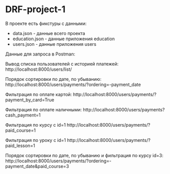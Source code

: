 # DRF-project-1

В проекте есть фикстуры с данными:

- data.json - данные всего проекта
- education.json - данные приложения education 
- users.json - данные приложения users

Данные для запроса в Postman:

Вывод списка пользователей с историей платежей:
http://localhost:8000/users/list/

Порядок сортировки по дате, по убыванию:
http://localhost:8000/users/payments/?ordering=-payment_date

Фильтрация по оплате картой:
http://localhost:8000/users/payments/?payment_by_card=True

Фильтрация по оплате наличными:
http://localhost:8000/users/payments?cash_payment=1

Фильтрация по курсу с id=1
http://localhost:8000/users/payments/?paid_course=1

Фильтрация по уроку с id=1
http://localhost:8000/users/payments/?paid_lesson=1

Порядок сортировки по дате, по убыванию и фильтрация по курсу id=3:
http://localhost:8000/users/payments/?ordering=-payment_date&paid_course=3